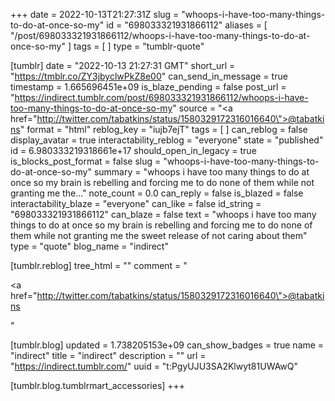 +++
date = 2022-10-13T21:27:31Z
slug = "whoops-i-have-too-many-things-to-do-at-once-so-my"
id = "698033321931866112"
aliases = [ "/post/698033321931866112/whoops-i-have-too-many-things-to-do-at-once-so-my" ]
tags = [ ]
type = "tumblr-quote"

[tumblr]
date = "2022-10-13 21:27:31 GMT"
short_url = "https://tmblr.co/ZY3jbyclwPkZ8e00"
can_send_in_message = true
timestamp = 1.665696451e+09
is_blaze_pending = false
post_url = "https://indirect.tumblr.com/post/698033321931866112/whoops-i-have-too-many-things-to-do-at-once-so-my"
source = "<a href=\"http://twitter.com/tabatkins/status/1580329172316016640\">@tabatkins</a>"
format = "html"
reblog_key = "iujb7ejT"
tags = [ ]
can_reblog = false
display_avatar = true
interactability_reblog = "everyone"
state = "published"
id = 6.980333219318661e+17
should_open_in_legacy = true
is_blocks_post_format = false
slug = "whoops-i-have-too-many-things-to-do-at-once-so-my"
summary = "whoops i have too many things to do at once so my brain is rebelling and forcing me to do none of them while not granting me the..."
note_count = 0.0
can_reply = false
is_blazed = false
interactability_blaze = "everyone"
can_like = false
id_string = "698033321931866112"
can_blaze = false
text = "whoops i have too many things to do at once so my brain is rebelling and forcing me to do none of them while not granting me the sweet release of not caring about them"
type = "quote"
blog_name = "indirect"

[tumblr.reblog]
tree_html = ""
comment = "<p><a href=\"http://twitter.com/tabatkins/status/1580329172316016640\">@tabatkins</a></p>"

[tumblr.blog]
updated = 1.738205153e+09
can_show_badges = true
name = "indirect"
title = "indirect"
description = ""
url = "https://indirect.tumblr.com/"
uuid = "t:PgyUJU3SA2Klwyt81UWAwQ"

[tumblr.blog.tumblrmart_accessories]
+++
